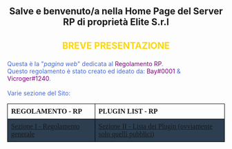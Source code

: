 <style>
h2 {text-align: center;}
h4 {text-align: center;}
bold {color:#800080;}
table {
  font-family: Nunito;
  border-collapse: collapse;
  width: 100%;
}

td, th {
  border: 1px solid black;
  text-align: left;
  padding: 8px;
}

tr:nth-child(even) {
  background-color: #2C3E50;
}
</style>

<center><h2>Salve e benvenuto/a nella Home Page del Server RP di proprietà Elite S.r.l</h2></center>

<h2><b><p style="color:#FFD700;">BREVE PRESENTAZIONE</p></b></h2>
<p style="color:#4169E1;">Questa è la "<i>pagina web</i>" dedicata al <bold>Regolamento RP</bold>.
<br>Questo regolamento è stato creato ed ideato da: <bold>Bay#0001</bold> & <bold>Vicroger#1240</bold>.
<br>
<br>
Varie sezione del Sito:
<table style="width:100%">
  <tr>
    <th>REGOLAMENTO - RP</th>
    <th>PLUGIN LIST - RP</th>
  </tr>
  <tr>
    <td><a href="https://elitescp.github.io/ServerRP/Regolamento" target="_blank">Sezione I - Regolamento generale</a></td>
    <td><a href="https://elitescp.github.io/ServerRP/Plugin List" target="_blank">Sezione II - Lista dei Plugin (ovviamente solo quelli pubblici)</a></td>
  </tr>
</table>
